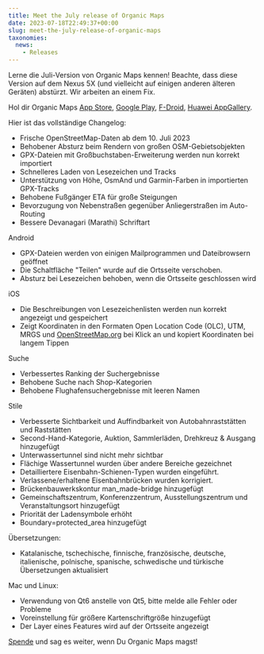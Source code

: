 ```yaml
---
title: Meet the July release of Organic Maps
date: 2023-07-18T22:49:37+00:00
slug: meet-the-july-release-of-organic-maps
taxonomies:
  news:
    - Releases
---
```


Lerne die Juli-Version von Organic Maps kennen! Beachte, dass diese Version auf dem Nexus 5X (und vielleicht auf einigen anderen älteren Geräten) abstürzt. Wir arbeiten an einem Fix.

Hol dir Organic Maps [App Store](https://apps.apple.com/app/organic-maps/id1567437057), [Google Play](https://play.google.com/store/apps/details?id=app.organicmaps), [F-Droid](https://f-droid.org/de/packages/app.organicmaps/), [Huawei AppGallery](https://appgallery.huawei.com/#/app/C104325611).

Hier ist das vollständige Changelog:

- Frische OpenStreetMap-Daten ab dem 10. Juli 2023
- Behobener Absturz beim Rendern von großen OSM-Gebietsobjekten
- GPX-Dateien mit Großbuchstaben-Erweiterung werden nun korrekt importiert
- Schnelleres Laden von Lesezeichen und Tracks
- Unterstützung von Höhe, OsmAnd und Garmin-Farben in importierten GPX-Tracks
- Behobene Fußgänger ETA für große Steigungen
- Bevorzugung von Nebenstraßen gegenüber Anliegerstraßen im Auto-Routing
- Bessere Devanagari (Marathi) Schriftart

Android

- GPX-Dateien werden von einigen Mailprogrammen und Dateibrowsern geöffnet
- Die Schaltfläche "Teilen" wurde auf die Ortsseite verschoben.
- Absturz bei Lesezeichen behoben, wenn die Ortsseite geschlossen wird

iOS

- Die Beschreibungen von Lesezeichenlisten werden nun korrekt angezeigt und gespeichert
- Zeigt Koordinaten in den Formaten Open Location Code (OLC), UTM, MRGS und [OpenStreetMap.org](http://OpenStreetMap.org/) bei Klick an und kopiert Koordinaten bei langem Tippen

Suche

- Verbessertes Ranking der Suchergebnisse
- Behobene Suche nach Shop-Kategorien
- Behobene Flughafensuchergebnisse mit leeren Namen

Stile

- Verbesserte Sichtbarkeit und Auffindbarkeit von Autobahnraststätten und Raststätten
- Second-Hand-Kategorie, Auktion, Sammlerläden, Drehkreuz & Ausgang hinzugefügt
- Unterwassertunnel sind nicht mehr sichtbar
- Flächige Wassertunnel wurden über andere Bereiche gezeichnet
- Detailliertere Eisenbahn-Schienen-Typen wurden eingeführt.
- Verlassene/erhaltene Eisenbahnbrücken wurden korrigiert.
- Brückenbauwerkskontur man\_made-bridge hinzugefügt
- Gemeinschaftszentrum, Konferenzzentrum, Ausstellungszentrum und Veranstaltungsort hinzugefügt
- Priorität der Ladensymbole erhöht
- Boundary=protected\_area hinzugefügt

Übersetzungen:

- Katalanische, tschechische, finnische, französische, deutsche, italienische, polnische, spanische, schwedische und türkische Übersetzungen aktualisiert

Mac und Linux:

- Verwendung von Qt6 anstelle von Qt5, bitte melde alle Fehler oder Probleme
- Voreinstellung für größere Kartenschriftgröße hinzugefügt
- Der Layer eines Features wird auf der Ortsseite angezeigt

[Spende](https://organicmaps.app/donate/) und sag es weiter, wenn Du Organic Maps magst!
